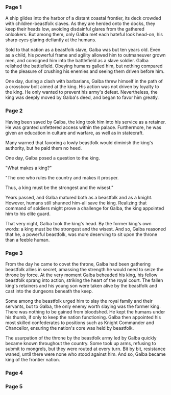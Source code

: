 ### Page 1  

A ship glides into the harbor of a distant coastal frontier, its deck crowded with children-beastfolk slaves. As they are herded onto the docks, they keep their heads low, avoiding disdainful glares from the gathered onlookers. But among them, only Galba met each hateful look head-on, his sharp eyes glaring defiantly at the humans.  

Sold to that nation as a beastfolk slave, Galba was but ten years old. Even as a child, his powerful frame and agility allowed him to outmaneuver grown men, and consigned him into the battlefield as a slave soldier. Galba relished the battlefield. Obeying humans galled him, but nothing compared to the pleasure of crushing his enemies and seeing them driven before him.  

One day, during a clash with barbarians, Galba threw himself in the path of a crossbow bolt aimed at the king. His action was not driven by loyalty to the king. He only wanted to prevent his army's defeat. Nevertheless, the king was deeply moved by Galba's deed, and began to favor him greatly.  

### Page 2  

Having been saved by Galba, the king took him into his service as a retainer. He was granted unfettered access within the palace. Furthermore, he was given an education in culture and warfare, as well as in statecraft.  

Many warned that favoring a lowly beastfolk would diminish the king's authority, but he paid them no heed.  

One day, Galba posed a question to the king.  

"What makes a king?"  

"The one who rules the country and makes it prosper.  

Thus, a king must be the strongest and the wisest."  

Years passed, and Galba matured both as a beastfolk and as a knight. However, humans still shunned him-all save the king. Realizing that command of soldiers might prove a challenge for Galba, the king appointed him to his elite guard.  

That very night, Galba took the king's head. By the former king's own words: a king must be the strongest and the wisest. And so, Galba reasoned that he, a powerful beastfolk, was more deserving to sit upon the throne than a feeble human.  

### Page 3   

From the day he came to covet the throne, Galba had been gathering beastfolk allies in secret, amassing the strength he would need to seize the throne by force. At the very moment Galba beheaded his king, his fellow beastfolk sprang into action, striking the heart of the royal court. The fallen king's retainers and his young son were taken alive by the beastfolk and cast into the dungeons beneath the keep.  

Some among the beastfolk urged him to slay the royal family and their servants, but to Galba, the only enemy worth slaying was the former king. There was nothing to be gained from bloodshed. He kept the humans under his thumb, if only to keep the nation functioning. Galba then appointed his most skilled confederates to positions such as Knight Commander and Chancellor, ensuring the nation's core was held by beastfolk.  

The usurpation of the throne by the beastfolk army led by Galba quickly became known throughout the country. Some took up arms, refusing to submit to mongrels, but they were routed at every turn. Bit by bit, resistance waned, until there were none who stood against him. And so, Galba became king of the frontier nation.  

### Page 4  

### Page 5  

